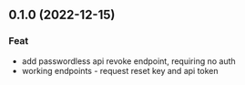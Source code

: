 ## 0.1.0 (2022-12-15)

### Feat

- add passwordless api revoke endpoint, requiring no auth
- working endpoints - request reset key and api token
